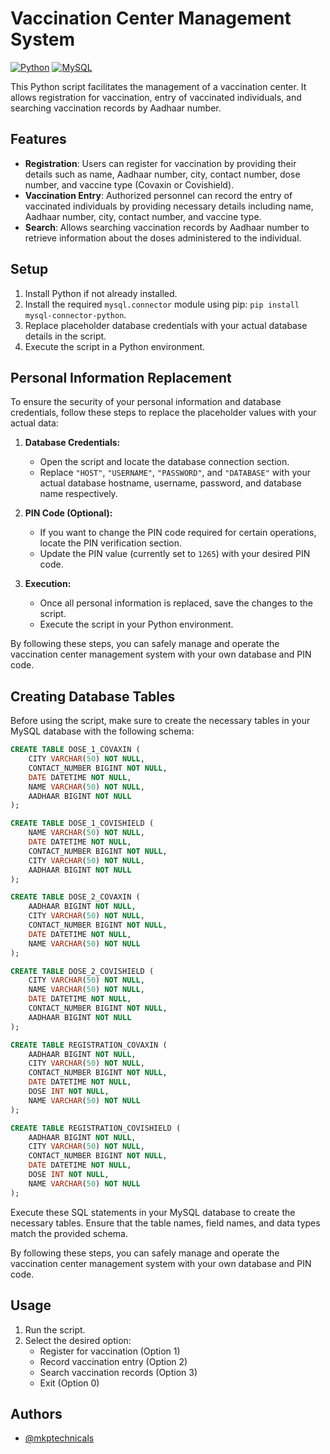 # Vaccination Center Management System

[![Python](https://img.shields.io/badge/Python-3.x-blue.svg)](https://www.python.org/)
[![MySQL](https://img.shields.io/badge/MySQL-Database-blue.svg)](https://www.mysql.com/)

This Python script facilitates the management of a vaccination center. It allows registration for vaccination, entry of vaccinated individuals, and searching vaccination records by Aadhaar number.

## Features

- **Registration**: Users can register for vaccination by providing their details such as name, Aadhaar number, city, contact number, dose number, and vaccine type (Covaxin or Covishield).
- **Vaccination Entry**: Authorized personnel can record the entry of vaccinated individuals by providing necessary details including name, Aadhaar number, city, contact number, and vaccine type.
- **Search**: Allows searching vaccination records by Aadhaar number to retrieve information about the doses administered to the individual.

## Setup

1. Install Python if not already installed.
2. Install the required `mysql.connector` module using pip: `pip install mysql-connector-python`.
3. Replace placeholder database credentials with your actual database details in the script.
4. Execute the script in a Python environment.

## Personal Information Replacement

To ensure the security of your personal information and database credentials, follow these steps to replace the placeholder values with your actual data:

1. **Database Credentials:**
   - Open the script and locate the database connection section.
   - Replace `"HOST"`, `"USERNAME"`, `"PASSWORD"`, and `"DATABASE"` with your actual database hostname, username, password, and database name respectively.

2. **PIN Code (Optional):**
   - If you want to change the PIN code required for certain operations, locate the PIN verification section.
   - Update the PIN value (currently set to `1265`) with your desired PIN code.

3. **Execution:**
   - Once all personal information is replaced, save the changes to the script.
   - Execute the script in your Python environment.

By following these steps, you can safely manage and operate the vaccination center management system with your own database and PIN code.

## Creating Database Tables

Before using the script, make sure to create the necessary tables in your MySQL database with the following schema:

```sql
CREATE TABLE DOSE_1_COVAXIN (
    CITY VARCHAR(50) NOT NULL,
    CONTACT_NUMBER BIGINT NOT NULL,
    DATE DATETIME NOT NULL,
    NAME VARCHAR(50) NOT NULL,
    AADHAAR BIGINT NOT NULL
);

CREATE TABLE DOSE_1_COVISHIELD (
    NAME VARCHAR(50) NOT NULL,
    DATE DATETIME NOT NULL,
    CONTACT_NUMBER BIGINT NOT NULL,
    CITY VARCHAR(50) NOT NULL,
    AADHAAR BIGINT NOT NULL
);

CREATE TABLE DOSE_2_COVAXIN (
    AADHAAR BIGINT NOT NULL,
    CITY VARCHAR(50) NOT NULL,
    CONTACT_NUMBER BIGINT NOT NULL,
    DATE DATETIME NOT NULL,
    NAME VARCHAR(50) NOT NULL
);

CREATE TABLE DOSE_2_COVISHIELD (
    CITY VARCHAR(50) NOT NULL,
    NAME VARCHAR(50) NOT NULL,
    DATE DATETIME NOT NULL,
    CONTACT_NUMBER BIGINT NOT NULL,
    AADHAAR BIGINT NOT NULL
);

CREATE TABLE REGISTRATION_COVAXIN (
    AADHAAR BIGINT NOT NULL,
    CITY VARCHAR(50) NOT NULL,
    CONTACT_NUMBER BIGINT NOT NULL,
    DATE DATETIME NOT NULL,
    DOSE INT NOT NULL,
    NAME VARCHAR(50) NOT NULL
);

CREATE TABLE REGISTRATION_COVISHIELD (
    AADHAAR BIGINT NOT NULL,
    CITY VARCHAR(50) NOT NULL,
    CONTACT_NUMBER BIGINT NOT NULL,
    DATE DATETIME NOT NULL,
    DOSE INT NOT NULL,
    NAME VARCHAR(50) NOT NULL
);
```

Execute these SQL statements in your MySQL database to create the necessary tables. Ensure that the table names, field names, and data types match the provided schema.

By following these steps, you can safely manage and operate the vaccination center management system with your own database and PIN code.

## Usage

1. Run the script.
2. Select the desired option:
   - Register for vaccination (Option 1)
   - Record vaccination entry (Option 2)
   - Search vaccination records (Option 3)
   - Exit (Option 0)

## Authors

- [@mkptechnicals](https://www.github.com/MKPTechnicals)
